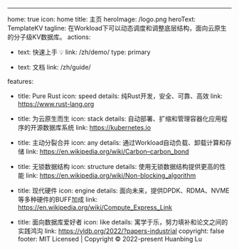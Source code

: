 ---
home: true
icon: home
title: 主页
heroImage: /logo.png
heroText: TemplateKV
tagline: 在Workload下可以动态调度和调整底层结构，面向云原生的分子级KV数据库。
actions:
  - text: 快速上手 💡
    link: /zh/demo/
    type: primary

  - text: 文档
    link: /zh/guide/

features:
  - title: Pure Rust
    icon: speed
    details: 纯Rust开发，安全、可靠、高效
    link: https://www.rust-lang.org

  - title: 为云原生而生
    icon: stack
    details: 自动部署、扩缩和管理容器化应用程序的开源数据库系统
    link: https://kubernetes.io

  - title: 主动分裂合并
    icon: any
    details: 通过Workload自动负载、卸载计算和存储
    link: https://en.wikipedia.org/wiki/Carbon–carbon_bond

  - title: 无锁数据结构
    icon: structure
    details: 使用无锁数据结构提供更高的性能
    link: https://en.wikipedia.org/wiki/Non-blocking_algorithm

  - title: 现代硬件
    icon: engine
    details: 面向未来，提供DPDK、RDMA、NVME等多种硬件的BUFF加成
    link: https://en.wikipedia.org/wiki/Compute_Express_Link

  - title: 面向数据库爱好者
    icon: like
    details: 寓学于乐，努力填补和论文之间的实践鸿沟
    link: https://vldb.org/2022/?papers-industrial
copyright: false
footer: MIT Licensed | Copyright © 2022-present Huanbing Lu
